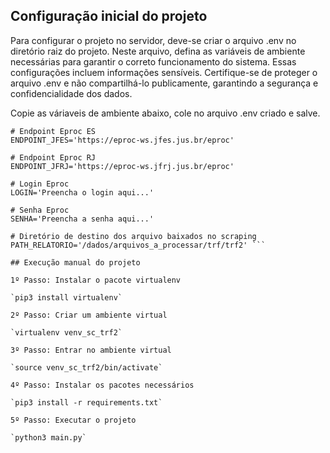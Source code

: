 ## Configuração inicial do projeto

Para configurar o projeto no servidor, deve-se criar o arquivo .env no diretório raiz do projeto. Neste arquivo, defina as variáveis de ambiente necessárias para garantir o correto funcionamento do sistema. Essas configurações incluem informações sensíveis. Certifique-se de proteger o arquivo .env e não compartilhá-lo publicamente, garantindo a segurança e confidencialidade dos dados.

Copie as váriaveis de ambiente abaixo, cole no arquivo .env criado e salve.

```
# Endpoint Eproc ES
ENDPOINT_JFES='https://eproc-ws.jfes.jus.br/eproc'

# Endpoint Eproc RJ
ENDPOINT_JFRJ='https://eproc-ws.jfrj.jus.br/eproc'

# Login Eproc
LOGIN='Preencha o login aqui...'

# Senha Eproc
SENHA='Preencha a senha aqui...'

# Diretório de destino dos arquivo baixados no scraping
PATH_RELATORIO='/dados/arquivos_a_processar/trf/trf2' ```

## Execução manual do projeto

1º Passo: Instalar o pacote virtualenv

`pip3 install virtualenv`

2º Passo: Criar um ambiente virtual

`virtualenv venv_sc_trf2`

3º Passo: Entrar no ambiente virtual

`source venv_sc_trf2/bin/activate`

4º Passo: Instalar os pacotes necessários

`pip3 install -r requirements.txt`

5º Passo: Executar o projeto

`python3 main.py`
